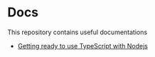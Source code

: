 # Docs
This repository contains useful documentations  
- [Getting ready to use TypeScript with Nodejs](node-typescript.md)
